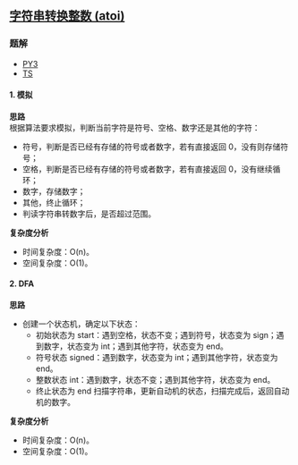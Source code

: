 ## [字符串转换整数 (atoi)](https://leetcode.cn/problems/string-to-integer-atoi/)

### 题解
+ [PY3](../../py3/128/8.py)
+ [TS](../../ts/128/8.ts)

#### 1. 模拟
**思路**  
根据算法要求模拟，判断当前字符是符号、空格、数字还是其他的字符：
+ 符号，判断是否已经有存储的符号或者数字，若有直接返回 0，没有则存储符号；
+ 空格，判断是否已经有存储的符号或者数字，若有直接返回 0，没有继续循环；
+ 数字，存储数字；
+ 其他，终止循环；
+ 判读字符串转数字后，是否超过范围。

**复杂度分析**
+ 时间复杂度：O(n)。
+ 空间复杂度：O(1)。

#### 2. DFA
**思路**
+ 创建一个状态机，确定以下状态：
  - 初始状态为 start：遇到空格，状态不变；遇到符号，状态变为 sign；遇到数字，状态变为 int；遇到其他字符，状态变为 end。
  - 符号状态 signed：遇到数字，状态变为 int；遇到其他字符，状态变为 end。
  - 整数状态 int：遇到数字，状态不变；遇到其他字符，状态变为 end。
  - 终止状态为 end
扫描字符串，更新自动机的状态，扫描完成后，返回自动机的数字。

**复杂度分析**
+ 时间复杂度：O(n)。
+ 空间复杂度：O(1)。